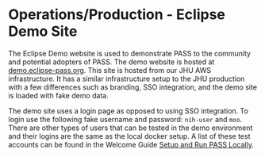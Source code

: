 # Operations/Production - Eclipse Demo Site

The Eclipse Demo website is used to demonstrate PASS to the community and potential adopters of PASS. The demo website
is hosted at [demo.eclipse-pass.org](https://demo.eclipse-pass.org). This site is hosted from our JHU AWS infrastructure.
It has a similar infrastructure setup to the JHU production with a few differences such as branding, SSO integration,
and the demo site is loaded with fake demo data.

The demo site uses a login page as opposed to using SSO integration. To login use the following fake username and 
password: `nih-user` and `moo`. There are other types of users that can be tested in the demo environment and their 
logins are the same as the local docker setup. A list of these test accounts can be found in the Welcome Guide 
[Setup and Run PASS Locally](../../welcome-guide/setup-run-pass.md#run-pass-locally).